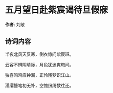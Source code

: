# 五月望日赴紫宸谒待旦假寐

**作者**: 刘敞

## 诗词内容

半夜北风天反寒，倒衣惊问紫宸班。

云容不辨阴晴际，月色犹迷爽晦间。

独喜鸣鸡应钟漏，正怜残梦识江山。

濯缨簪笔初无补，空愧纷纷数往还。

